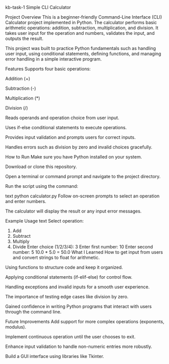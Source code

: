  kb-task-1
 Simple CLI Calculator
 
Project Overview
This is a beginner-friendly Command-Line Interface (CLI) Calculator project implemented in Python. The calculator performs basic arithmetic operations: addition, subtraction, multiplication, and division. It takes user input for the operation and numbers, validates the input, and outputs the result.

This project was built to practice Python fundamentals such as handling user input, using conditional statements, defining functions, and managing error handling in a simple interactive program.

Features
Supports four basic operations:

Addition (+)

Subtraction (-)

Multiplication (*)

Division (/)

Reads operands and operation choice from user input.

Uses if-else conditional statements to execute operations.

Provides input validation and prompts users for correct inputs.

Handles errors such as division by zero and invalid choices gracefully.

How to Run
Make sure you have Python installed on your system.

Download or clone this repository.

Open a terminal or command prompt and navigate to the project directory.

Run the script using the command:

text
python calculator.py
Follow on-screen prompts to select an operation and enter numbers.

The calculator will display the result or any input error messages.

Example Usage
text
Select operation:
1. Add
2. Subtract
3. Multiply
4. Divide
Enter choice (1/2/3/4): 3
Enter first number: 10
Enter second number: 5
10.0 * 5.0 = 50.0
What I Learned
How to get input from users and convert strings to float for arithmetic.

Using functions to structure code and keep it organized.

Applying conditional statements (if-elif-else) for control flow.

Handling exceptions and invalid inputs for a smooth user experience.

The importance of testing edge cases like division by zero.

Gained confidence in writing Python programs that interact with users through the command line.

Future Improvements
Add support for more complex operations (exponents, modulus).

Implement continuous operation until the user chooses to exit.

Enhance input validation to handle non-numeric entries more robustly.

Build a GUI interface using libraries like Tkinter.
